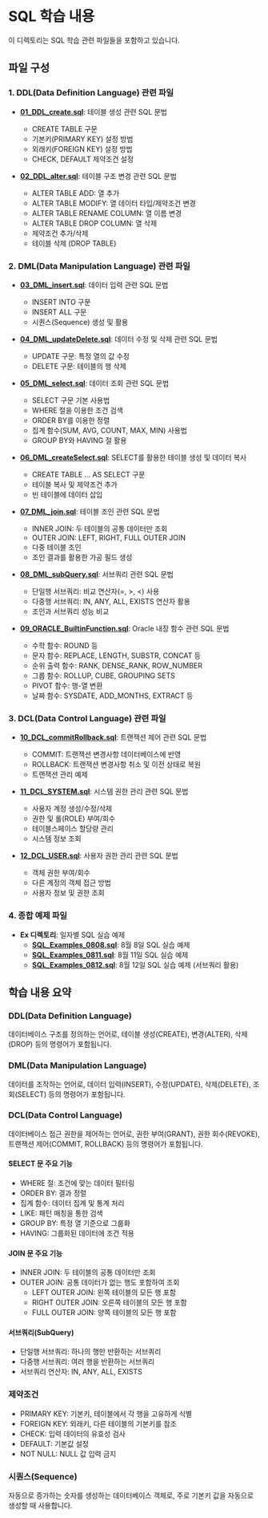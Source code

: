 # SQL 학습 내용

이 디렉토리는 SQL 학습 관련 파일들을 포함하고 있습니다.

## 파일 구성

### 1. DDL(Data Definition Language) 관련 파일

- **[01_DDL_create.sql](./01_DDL_create.sql)**: 테이블 생성 관련 SQL 문법

  - CREATE TABLE 구문
  - 기본키(PRIMARY KEY) 설정 방법
  - 외래키(FOREIGN KEY) 설정 방법
  - CHECK, DEFAULT 제약조건 설정

- **[02_DDL_alter.sql](./02_DDL_alter.sql)**: 테이블 구조 변경 관련 SQL 문법

  - ALTER TABLE ADD: 열 추가
  - ALTER TABLE MODIFY: 열 데이터 타입/제약조건 변경
  - ALTER TABLE RENAME COLUMN: 열 이름 변경
  - ALTER TABLE DROP COLUMN: 열 삭제
  - 제약조건 추가/삭제
  - 테이블 삭제 (DROP TABLE)

### 2. DML(Data Manipulation Language) 관련 파일

- **[03_DML_insert.sql](./03_DML_insert.sql)**: 데이터 입력 관련 SQL 문법

  - INSERT INTO 구문
  - INSERT ALL 구문
  - 시퀀스(Sequence) 생성 및 활용

- **[04_DML_updateDelete.sql](./04_DML_updateDelete.sql)**: 데이터 수정 및 삭제 관련 SQL 문법

  - UPDATE 구문: 특정 열의 값 수정
  - DELETE 구문: 테이블의 행 삭제

- **[05_DML_select.sql](./05_DML_select.sql)**: 데이터 조회 관련 SQL 문법

  - SELECT 구문 기본 사용법
  - WHERE 절을 이용한 조건 검색
  - ORDER BY를 이용한 정렬
  - 집계 함수(SUM, AVG, COUNT, MAX, MIN) 사용법
  - GROUP BY와 HAVING 절 활용

- **[06_DML_createSelect.sql](./06_DML_createSelect.sql)**: SELECT를 활용한 테이블 생성 및 데이터 복사

  - CREATE TABLE ... AS SELECT 구문
  - 테이블 복사 및 제약조건 추가
  - 빈 테이블에 데이터 삽입

- **[07_DML_join.sql](./07_DML_join.sql)**: 테이블 조인 관련 SQL 문법

  - INNER JOIN: 두 테이블의 공통 데이터만 조회
  - OUTER JOIN: LEFT, RIGHT, FULL OUTER JOIN
  - 다중 테이블 조인
  - 조인 결과를 활용한 가공 필드 생성

- **[08_DML_subQuery.sql](./08_DML_subQuery.sql)**: 서브쿼리 관련 SQL 문법

  - 단일행 서브쿼리: 비교 연산자(=, >, <) 사용
  - 다중행 서브쿼리: IN, ANY, ALL, EXISTS 연산자 활용
  - 조인과 서브쿼리 성능 비교

- **[09_ORACLE_BuiltinFunction.sql](./09_ORACLE_BuiltinFunction.sql)**: Oracle 내장 함수 관련 SQL 문법
  - 수학 함수: ROUND 등
  - 문자 함수: REPLACE, LENGTH, SUBSTR, CONCAT 등
  - 순위 출력 함수: RANK, DENSE_RANK, ROW_NUMBER
  - 그룹 함수: ROLLUP, CUBE, GROUPING SETS
  - PIVOT 함수: 행-열 변환
  - 날짜 함수: SYSDATE, ADD_MONTHS, EXTRACT 등

### 3. DCL(Data Control Language) 관련 파일

- **[10_DCL_commitRollback.sql](./10_DCL_commitRollback.sql)**: 트랜잭션 제어 관련 SQL 문법

  - COMMIT: 트랜잭션 변경사항 데이터베이스에 반영
  - ROLLBACK: 트랜잭션 변경사항 취소 및 이전 상태로 복원
  - 트랜잭션 관리 예제

- **[11_DCL_SYSTEM.sql](./11_DCL_SYSTEM.sql)**: 시스템 권한 관리 관련 SQL 문법

  - 사용자 계정 생성/수정/삭제
  - 권한 및 롤(ROLE) 부여/회수
  - 테이블스페이스 할당량 관리
  - 시스템 정보 조회

- **[12_DCL_USER.sql](./12_DCL_USER.sql)**: 사용자 권한 관리 관련 SQL 문법
  - 객체 권한 부여/회수
  - 다른 계정의 객체 접근 방법
  - 사용자 정보 및 권한 조회

### 4. 종합 예제 파일

- **Ex 디렉토리**: 일자별 SQL 실습 예제
  - **[SQL_Examples_0808.sql](./Ex/SQL_Examples_0808.sql)**: 8월 8일 SQL 실습 예제
  - **[SQL_Examples_0811.sql](./Ex/SQL_Examples_0811.sql)**: 8월 11일 SQL 실습 예제
  - **[SQL_Examples_0812.sql](./Ex/SQL_Examples_0812.sql)**: 8월 12일 SQL 실습 예제 (서브쿼리 활용)

## 학습 내용 요약

### DDL(Data Definition Language)

데이터베이스 구조를 정의하는 언어로, 테이블 생성(CREATE), 변경(ALTER), 삭제(DROP) 등의 명령어가 포함됩니다.

### DML(Data Manipulation Language)

데이터를 조작하는 언어로, 데이터 입력(INSERT), 수정(UPDATE), 삭제(DELETE), 조회(SELECT) 등의 명령어가 포함됩니다.

### DCL(Data Control Language)

데이터베이스 접근 권한을 제어하는 언어로, 권한 부여(GRANT), 권한 회수(REVOKE), 트랜잭션 제어(COMMIT, ROLLBACK) 등의 명령어가 포함됩니다.

#### SELECT 문 주요 기능

- WHERE 절: 조건에 맞는 데이터 필터링
- ORDER BY: 결과 정렬
- 집계 함수: 데이터 집계 및 통계 처리
- LIKE: 패턴 매칭을 통한 검색
- GROUP BY: 특정 열 기준으로 그룹화
- HAVING: 그룹화된 데이터에 조건 적용

#### JOIN 문 주요 기능

- INNER JOIN: 두 테이블의 공통 데이터만 조회
- OUTER JOIN: 공통 데이터가 없는 행도 포함하여 조회
  - LEFT OUTER JOIN: 왼쪽 테이블의 모든 행 포함
  - RIGHT OUTER JOIN: 오른쪽 테이블의 모든 행 포함
  - FULL OUTER JOIN: 양쪽 테이블의 모든 행 포함

#### 서브쿼리(SubQuery)

- 단일행 서브쿼리: 하나의 행만 반환하는 서브쿼리
- 다중행 서브쿼리: 여러 행을 반환하는 서브쿼리
- 서브쿼리 연산자: IN, ANY, ALL, EXISTS

### 제약조건

- PRIMARY KEY: 기본키, 테이블에서 각 행을 고유하게 식별
- FOREIGN KEY: 외래키, 다른 테이블의 기본키를 참조
- CHECK: 입력 데이터의 유효성 검사
- DEFAULT: 기본값 설정
- NOT NULL: NULL 값 입력 금지

### 시퀀스(Sequence)

자동으로 증가하는 숫자를 생성하는 데이터베이스 객체로, 주로 기본키 값을 자동으로 생성할 때 사용합니다.
